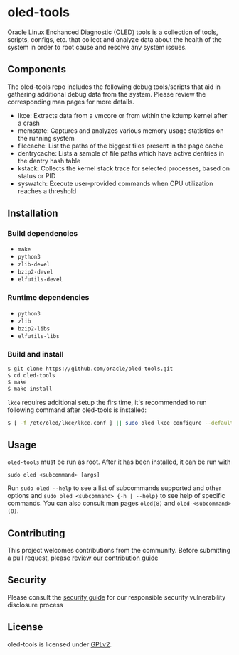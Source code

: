 # oled-tools

Oracle Linux Enchanced Diagnostic (OLED) tools is a collection of tools,
scripts, configs, etc. that collect and analyze data about the health of the
system in order to root cause and resolve any system issues.

## Components

The oled-tools repo includes the following debug tools/scripts that aid in
gathering additional debug data from the system. Please review the
corresponding man pages for more details.

- lkce: Extracts data from a vmcore or from within the kdump kernel after a
  crash
- memstate: Captures and analyzes various memory usage statistics on the
  running system
- filecache: List the paths of the biggest files present in the page cache
- dentrycache: Lists a sample of file paths which have active dentries in the
  dentry hash table
- kstack: Collects the kernel stack trace for selected processes, based on
  status or PID
- syswatch: Execute user-provided commands when CPU utilization reaches a
  threshold

## Installation

### Build dependencies

- `make`
- `python3`
- `zlib-devel`
- `bzip2-devel`
- `elfutils-devel`

### Runtime dependencies

- `python3`
- `zlib`
- `bzip2-libs`
- `elfutils-libs`

### Build and install

```bash
$ git clone https://github.com/oracle/oled-tools.git
$ cd oled-tools
$ make
$ make install
```

`lkce` requires additional setup the firs time, it's recommended to run
following command after oled-tools is installed:

```bash
$ [ -f /etc/oled/lkce/lkce.conf ] || sudo oled lkce configure --default
```

## Usage

`oled-tools` must be run as root.  After it has been installed, it can be run
with

```
sudo oled <subcommand> [args]
```

Run `sudo oled --help` to see a list of subcommands supported and other options
and `sudo oled <subcommand> {-h | --help}` to see help of specific commands.
You can also consult man pages `oled(8)` and `oled-<subcommand>(8)`.

## Contributing

This project welcomes contributions from the community. Before submitting a
pull request, please [review our contribution guide](./CONTRIBUTING.md)

## Security

Please consult the [security guide](./SECURITY.md) for our responsible security
vulnerability disclosure process

## License

oled-tools is licensed under [GPLv2](LICENSE.txt).
